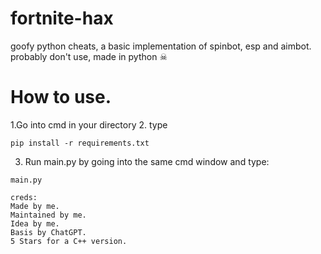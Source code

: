 # fortnite-hax
goofy python cheats, a basic implementation of spinbot, esp and aimbot.
probably don't use,  made in python ☠
# How to use.
1.Go into cmd in your directory
2. type
```
pip install -r requirements.txt
```
3. Run main.py by going into the same cmd window and type:
```
main.py
```

```
creds:
Made by me.
Maintained by me.
Idea by me.
Basis by ChatGPT.
5 Stars for a C++ version.

```
